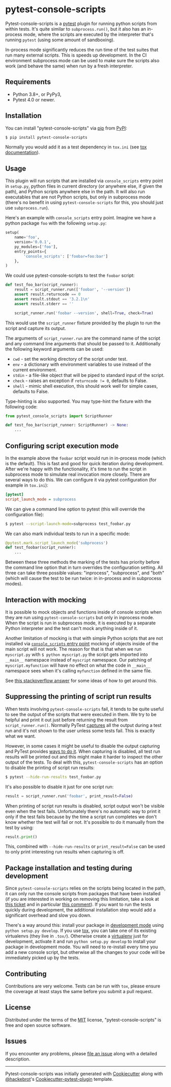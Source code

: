 pytest-console-scripts
======================

Pytest-console-scripts is a [pytest][1] plugin for running python scripts from
within tests. It's quite similar to `subprocess.run()`, but it also has an
in-process mode, where the scripts are executed by the interpreter that's
running `pytest` (using some amount of sandboxing).

In-process mode significantly reduces the run time of the test suites that
run many external scripts. This is speeds up development. In the CI environment
subprocess mode can be used to make sure the scripts also work (and behave the
same) when run by a fresh interpreter.

Requirements
------------

- Python 3.8+, or PyPy3,
- Pytest 4.0 or newer.

Installation
------------

You can install "pytest-console-scripts" via [pip][2] from [PyPI][3]:

```sh
$ pip install pytest-console-scripts
```

Normally you would add it as a test dependency in `tox.ini` (see [tox
documentation][9]).

Usage
-----

This plugin will run scripts that are installed via `console_scripts` entry
point in `setup.py`, python files in current directory (or anywhere else, if
given the path), and Python scripts anywhere else in the path. It will also run
executables that are not Python scripts, but only in subprocess mode (there's
no benefit in using `pytest-console-scripts` for this, you should just use
`subprocess.run`).

Here's an example with `console_scripts` entry point. Imagine we have a python
package `foo` with the following `setup.py`:

```py
setup(
    name='foo',
    version='0.0.1',
    py_modules=['foo'],
    entry_points={
        'console_scripts': ['foobar=foo:bar']
    },
)
```

We could use pytest-console-scripts to test the `foobar` script:

```py
def test_foo_bar(script_runner):
    result = script_runner.run(['foobar', '--version'])
    assert result.returncode == 0
    assert result.stdout == '3.2.1\n'
    assert result.stderr == ''

    script_runner.run('foobar --version', shell=True, check=True)
```

This would use the `script_runner` fixture provided by the plugin to
run the script and capture its output.

The arguments of `script_runner.run` are the command name of the script and
any command line arguments that should be passed to it. Additionally the
following keyword arguments can be used:

- `cwd` - set the working directory of the script under test.
- `env` - a dictionary with environment variables to use instead of the current
  environment.
- `stdin` - a file-like object that will be piped to standard input of the
  script.
- `check` - raises an exception if `returncode != 0`, defaults to False.
- `shell` - mimic shell execution, this should work well for simple cases,
  defaults to False.

Type-hinting is also supported.
You may type-hint the fixture with the following code:

```py
from pytest_console_scripts import ScriptRunner

def test_foo_bar(script_runner: ScriptRunner) -> None:
    ...
```

Configuring script execution mode
---------------------------------

In the example above the `foobar` script would run in in-process mode (which is
the default). This is fast and good for quick iteration during development.
After we're happy with the functionality, it's time to run the script in
subprocess mode to simulate real invocation more closely. There are several
ways to do this. We can configure it via pytest configuration (for example in
`tox.ini`):

```ini
[pytest]
script_launch_mode = subprocess
```

We can give a command line option to pytest (this will override the
configuration file):

```sh
$ pytest --script-launch-mode=subprocess test_foobar.py
```

We can also mark individual tests to run in a specific mode:

```py
@pytest.mark.script_launch_mode('subprocess')
def test_foobar(script_runner):
    ...
```

Between these three methods the marking of the tests has priority before the
command line option that in turn overrides the configuration setting. All three
can take three possible values: "inprocess", "subprocess", and "both" (which
will cause the test to be run twice: in in-process and in subprocess modes).

Interaction with mocking
------------------------

It is possible to mock objects and functions inside of console scripts when
they are run using `pytest-console-scripts` but only in inprocess mode. When
the script is run in subprocess mode, it is executed by a separate Python
interpreter and the test can't mock anything inside of it.

Another limitation of mocking is that with simple Python scripts that are not
installed via [`console_scripts` entry point][14] mocking of objects inside of
the main script will not work. The reason for that is that when we run
`myscript.py` with `$ python myscript.py` the script gets imported into
`__main__` namespace instead of `myscript` namespace. Our patching of
`myscript.myfunction` will have no effect on what the code in `__main__`
namespace sees when it's calling `myfunction` defined in the same file.

See [this stackoverflow answer](https://stackoverflow.com/a/66693954/1595738)
for some ideas of how to get around this.

Suppressing the printing of script run results
----------------------------------------------

When tests involving `pytest-console-scripts` fail, it tends to be quite
useful to see the output of the scripts that were executed in them. We try
to be helpful and print it out just before returning the result from
`script_runner.run()`. Normally PyTest [captures][12] all the output during a
test run and it's not shown to the user unless some tests fail. This is exactly
what we want.

However, in some cases it might be useful to disable the output capturing and
PyTest provides [ways to do it][13]. When capturing is disabled, all test run
results will be printed out and this might make it harder to inspect the other
output of the tests. To deal with this, `pytest-console-scripts` has an option
to disable the printing of script run results:

```sh
$ pytest --hide-run-results test_foobar.py
```

It's also possible to disable it just for one script run:

```py
result = script_runner.run('foobar', print_result=False)
```

When printing of script run results is disabled, script output won't be
visible even when the test fails. Unfortunately there's no automatic way to
print it only if the test fails because by the time a script run completes we
don't know whether the test will fail or not. It's possible to do it manually
from the test by using:

```py
result.print()
```

This, combined with `--hide-run-results` or `print_result=False` can be used to
only print interesting run results when capturing is off.

Package installation and testing during development
---------------------------------------------------

Since `pytest-console-scripts` relies on the scripts being located in the path,
it can only run the console scripts from packages that have been installed (if
you are interested in working on removing this limitation, take a look at [this
ticket](https://github.com/kvas-it/pytest-console-scripts/issues/34) and in
particular [this comment](https://github.com/kvas-it/pytest-console-scripts/issues/34#issuecomment-649497564)).
If you want to run the tests quickly during development, the additional
installation step would add a significant overhead and slow you down.

There's a way around this: install your package in [development mode][10] using
`python setup.py develop`. If you use [tox][9], you can take one of its
existing virtualenvs (they live in `.tox/`). Otherwise create a
[virtualenv][11] just for development, activate it and run `python setup.py
develop` to install your package in development mode. You will need to
re-install every time you add a new console script, but otherwise all the
changes to your code will be immediately picked up by the tests.

Contributing
------------

Contributions are very welcome. Tests can be run with `tox`, please ensure
the coverage at least stays the same before you submit a pull request.

License
-------

Distributed under the terms of the [MIT][8] license, "pytest-console-scripts"
is free and open source software.

Issues
------

If you encounter any problems, please [file an issue][7] along with a detailed
description.

----

Pytest-console-scripts was initially generated with [Cookiecutter][4] along
with [@hackebrot][5]'s [Cookiecutter-pytest-plugin][6] template.

[1]: https://github.com/pytest-dev/pytest
[2]: https://pypi.python.org/pypi/pip/
[3]: https://pypi.python.org/pypi
[4]: https://github.com/audreyr/cookiecutter
[5]: https://github.com/hackebrot
[6]: https://github.com/pytest-dev/cookiecutter-pytest-plugin
[7]: https://github.com/kvas-it/pytest-console-scripts/issues
[8]: http://opensource.org/licenses/MIT
[9]: https://tox.readthedocs.org/en/latest/
[10]: https://setuptools.readthedocs.io/en/latest/setuptools.html#development-mode
[11]: https://docs.python.org/3/library/venv.html
[12]: https://docs.pytest.org/en/stable/capture.html
[13]: https://docs.pytest.org/en/stable/capture.html#setting-capturing-methods-or-disabling-capturing
[14]: https://python-packaging.readthedocs.io/en/latest/command-line-scripts.html#the-console-scripts-entry-point
